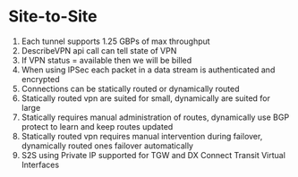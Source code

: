 # Site-to-Site
1. Each tunnel supports 1.25 GBPs of max throughput
2. DescribeVPN api call can tell state of VPN
3. If VPN status = available then we will be billed
4. When using IPSec each packet in a data stream is authenticated and encrypted
5. Connections can be statically routed or dynamically routed
6. Statically routed vpn are suited for small, dynamically are suited for large
7. Statically requires manual administration of routes, dynamically use BGP protect to learn and keep routes updated
8. Statically routed vpn requires manual intervention during failover, dynamically routed ones failover automatically
9. S2S using Private IP supported for TGW and DX Connect Transit Virtual Interfaces